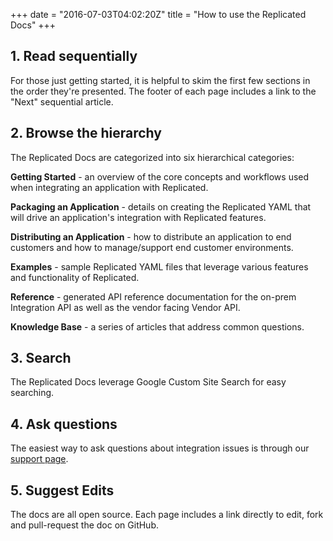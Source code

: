 +++
date = "2016-07-03T04:02:20Z"
title = "How to use the Replicated Docs"
+++

## 1. Read sequentially
For those just getting started, it is helpful to skim the first few sections in the order they're presented. The footer of each page includes a link to the "Next" sequential article.

## 2. Browse the hierarchy
The Replicated Docs are categorized into six hierarchical categories:

**Getting Started** - an overview of the core concepts and workflows used when integrating an application with Replicated.

**Packaging an Application** - details on creating the Replicated YAML that will drive an application's integration with Replicated features.

**Distributing an Application** - how to distribute an application to end customers and how to manage/support end customer environments.

**Examples**  - sample Replicated YAML files that leverage various features and functionality of Replicated.

**Reference**  - generated API reference documentation for the on-prem Integration API as well as the vendor facing Vendor API.

**Knowledge Base**  - a series of articles that address common questions.

## 3. Search
The Replicated Docs leverage Google Custom Site Search for easy searching.

## 4. Ask questions
The easiest way to ask questions about integration issues is through our [support page](https://support.replicated.com/hc/en-us/requests/new?ticket_form_id=218547).

## 5. Suggest Edits
The docs are all open source. Each page includes a link directly to edit, fork and pull-request the doc on GitHub.
